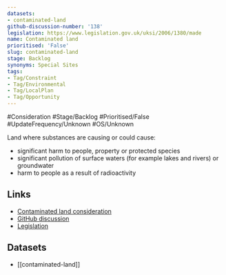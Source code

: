 ```yaml
---
datasets:
- contaminated-land
github-discussion-number: '138'
legislation: https://www.legislation.gov.uk/uksi/2006/1380/made
name: Contaminated land
prioritised: 'False'
slug: contaminated-land
stage: Backlog
synonyms: Special Sites
tags:
- Tag/Constraint
- Tag/Environmental
- Tag/LocalPlan
- Tag/Opportunity
---
```


#Consideration #Stage/Backlog #Prioritised/False #UpdateFrequency/Unknown #OS/Unknown

Land where substances are causing or could cause:

- significant harm to people, property or protected species
- significant pollution of surface waters (for example lakes and rivers) or groundwater
- harm to people as a result of radioactivity

## Links

* [Contaminated land consideration](https://design.planning.data.gov.uk/planning-consideration/contaminated-land)
* [GitHub discussion](https://github.com/digital-land/data-standards-backlog/discussions/138)
* [Legislation](https://www.legislation.gov.uk/uksi/2006/1380/made)

## Datasets

* [[contaminated-land]]